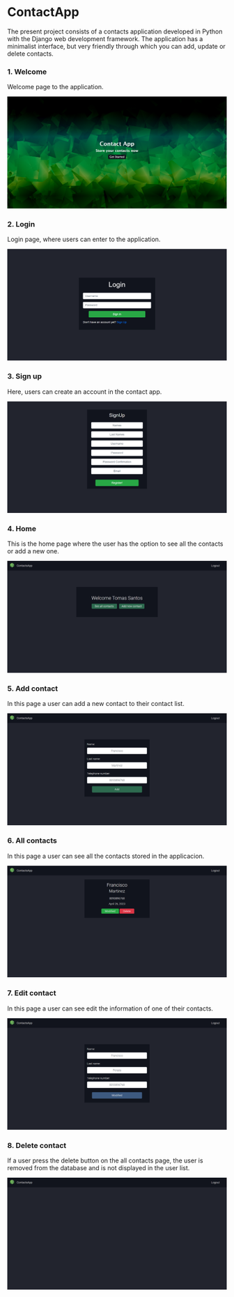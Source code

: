 # ContactApp

The present project consists of a contacts application developed in Python with the Django web development framework. The application has a minimalist interface, but very friendly through which you can add, update or delete contacts.

### 1. Welcome

Welcome page to the application.

![welcome](./static/img/welcome.png)

### 2. Login

Login page, where users can enter to the application.

![login](./static/img/login.png)

### 3. Sign up

Here, users can create an account in the contact app.

![sign-up](./static/img/sign_up.png)

### 4. Home

This is the home page where the user has the option to see all the contacts or add a new one.

![home](./static/img/home.png)

### 5. Add contact

In this page a user can add a new contact to their contact list.

![add-contact](./static/img/add_contact.png)

### 6. All contacts

In this page a user can see all the contacts stored in the applicacion.

![add-contact](./static/img/contacts.png)

### 7. Edit contact

In this page a user can see edit the information of one of their contacts.

![edit-contact](./static/img/edit_contact.png)

### 8. Delete contact

If a user press the delete button on the all contacts page, the user is removed from the database and is not displayed in the user list.

![delete-contact](./static/img/delete_contact.png)

